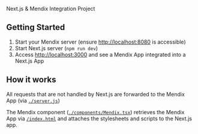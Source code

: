 Next.js & Mendix Integration Project

## Getting Started

1. Start your Mendix server (ensure [http://localhost:8080](http://localhost:8080) is accessible)
2. Start Next.js server (`npm run dev`)
3. Access [http://localhost:3000](http://localhost:3000) and see a Mendix App integrated into a Next.js App

## How it works

All requests that are not handled by Next.js are forwarded to the Mendix App (via [`./server.js`](https://github.com/jdiehl/next-mendix-integration/blob/main/server.js))

The Mendix component ([`./components/Mendix.tsx`](https://github.com/jdiehl/next-mendix-integration/blob/main/components/Mendix.jsx)) retrieves the Mendix App via [`/index.html`](http://localhost:3000/index.html) and attaches the stylesheets and scripts to the Next.js app.
